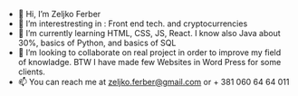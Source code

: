 - 👋 Hi, I’m Zeljko Ferber
- 👀 I’m interestresting in :  Front end tech. and cryptocurrencies
- 🌱 I’m currently learning HTML, CSS, JS, React. I know also Java about 30%, basics of Python, and basics of SQL 
- 💞️ I’m looking to collaborate on real project in order to improve my field of knowladge. BTW I have made few Websites in Word Press for some clients. 
- 📫 You can reach me at zeljko.ferber@gmail.com or + 381 060 64 64 011 
 
<!---
Zerber011/Zerber011 is a ✨ special ✨ repository because its `README.md` (this file) appears on your GitHub profile.
You can click the Preview link to take a look at your changes.
--->
